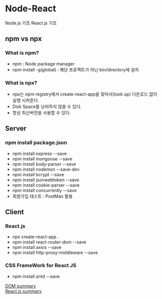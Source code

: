 # Node-React

Node.js 기초 React.js 기초

## npm vs npx

### What is npm?

- npm : Node package manager
- npm install -g(global) : 해당 프로젝트가 아닌 bin/directory에 설치

### What is npx?

- npx는 npm registry에서 create-react-app을 찾아서(look up) 다운로드 없이 실행 시켜준다.
- Disk Space를 낭비하지 않을 수 있다.
- 항상 최신버전을 사용할 수 있다.

## Server

### npm install package.json

- npm install express --save
- npm install mongoose --save
- npm install body-parser --save
- npm install nodemon --save-dev
- npm install bcrypt --save
- npm install jsonwebtoken --save
- npm install cookie-parser --save
- npm install concurrently --save
- 회원가입 테스트 : PostMan 활용

<!-- -dev : 로컬에서만 하겠다. -->

## Client

### React.js

- npx create-react-app .
- npm install react-router-dom --save
- npm install axios --save
- npm install http-proxy-middleware --save

### CSS FrameWork for React JS

- npm install antd --save

[DOM summary](./summary.md)  
[React.js summary](./client/describe.md)

